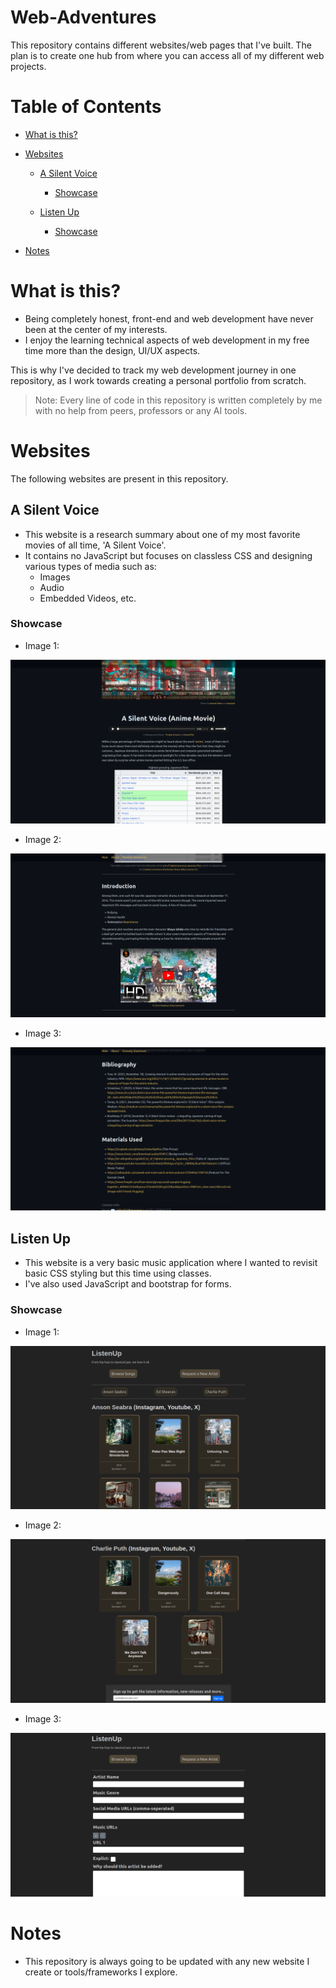 
# Web-Adventures
This repository contains different websites/web pages that I've built. The plan is to create one hub from where you can access all of my different web projects.

# Table of Contents

- [What is this?](https://github.com/KaosElegent/web-adventures/tree/main#what-is-this)

- [Websites](https://github.com/KaosElegent/web-adventures/tree/main#websites)

  - [A Silent Voice](https://github.com/KaosElegent/web-adventures/tree/main#a-silent-voice)
    - [Showcase](https://github.com/KaosElegent/web-adventures/tree/main#)
  
  - [Listen Up](https://github.com/KaosElegent/web-adventures/tree/main#listen-up)
    - [Showcase](https://github.com/KaosElegent/web-adventures/tree/main#)

- [Notes](https://github.com/KaosElegent/web-adventures/tree/main#notes)

# What is this?

- Being completely honest, front-end and web development have never been at the center of my interests.
- I enjoy the learning technical aspects of web development in my free time more than the design, UI/UX aspects.

This is why I've decided to track my web development journey in one repository, as I work towards creating a personal portfolio from scratch.

> Note:
> Every line of code in this repository is written completely by me with no help from peers, professors or any AI tools.


# Websites
The following websites are present in this repository.

## A Silent Voice
- This website is a research summary about one of my most favorite movies of all time, 'A Silent Voice'.
- It contains no JavaScript but focuses on classless CSS and designing various types of media such as:
  - Images
  - Audio
  - Embedded Videos, etc.
  
### Showcase
- Image 1:

![Image 1](https://github.com/KaosElegent/Web-Adventures/blob/main/A-Silent-Voice/showcase/asv1.png?raw=true)

- Image 2:

![Image 2](https://github.com/KaosElegent/Web-Adventures/blob/main/A-Silent-Voice/showcase/asv2.png?raw=true)

- Image 3:

![Image 3](https://github.com/KaosElegent/Web-Adventures/blob/main/A-Silent-Voice/showcase/asv3.png?raw=true)

## Listen Up
- This website is a very basic music application where I wanted to revisit basic CSS styling but this time using classes.
- I've also used JavaScript and bootstrap for forms.

### Showcase
- Image 1:

![Image 1](https://github.com/KaosElegent/web-adventures/blob/main/Listen-Up/showcase/lu1.png?raw=true)

- Image 2:

![Image 2](https://github.com/KaosElegent/web-adventures/blob/main/Listen-Up/showcase/lu2.png?raw=true)

- Image 3:

![Image 3](https://github.com/KaosElegent/web-adventures/blob/main/Listen-Up/showcase/lu3.png?raw=true)


# Notes
- This repository is always going to be updated with any new website I create or tools/frameworks I explore.
